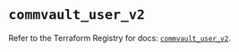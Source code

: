 # `commvault_user_v2`

Refer to the Terraform Registry for docs: [`commvault_user_v2`](https://registry.terraform.io/providers/commvault/commvault/1.2.10/docs/resources/user_v2).
